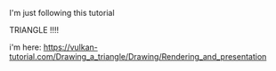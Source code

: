 I'm just following this tutorial

TRIANGLE !!!!

i'm here: https://vulkan-tutorial.com/Drawing_a_triangle/Drawing/Rendering_and_presentation